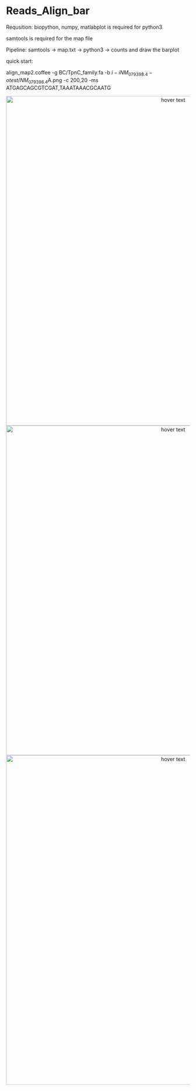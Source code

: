 # Reads_Align_bar

Requsition:
biopython, numpy, matlabplot is required for python3

samtools is required for the map file

Pipeline: samtools -> map.txt -> python3 -> counts and draw the barplot

quick start:

align_map2.coffee -g BC/TpnC_family.fa -b $i -i  NM_079398.4 -o  test/NM_079398.4$A.png -c 200,20 -ms ATGAGCAGCGTCGAT,TAAATAAACGCAATG

<p align="center">
  <img src="https://github.com/Karobben/Reads_Align_bar/blob/master/Example/NM_001259210.1_1W_IFM2.2.png" width="900" title="hover text">
    <img src="https://github.com/Karobben/Reads_Align_bar/blob/master/Example/NM_001300162.1_1W_IFM1.png" width="900" title="hover text">
    <img src="https://github.com/Karobben/Reads_Align_bar/blob/master/Example/NM_078895.4_1W_IFM2.pngg" width="900" title="hover text">
</p>
